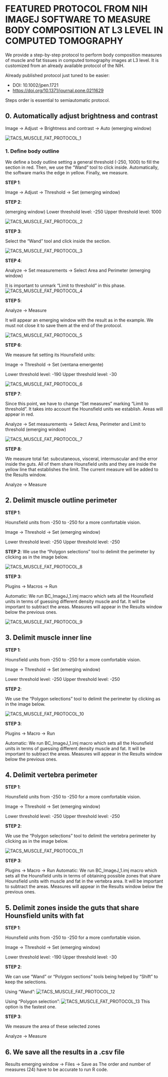 # FEATURED PROTOCOL FROM NIH IMAGEJ SOFTWARE TO MEASURE BODY COMPOSITION AT L3 LEVEL IN COMPUTED TOMOGRAPHY

We provide a step-by-step protocol to perform body composition measures of muscle and fat tissues in computed tomography images at L3 level. It is customized from an already available protocol of the NIH.

Already published protocol just tuned to be easier: 
+ DOI: 10.1002/jpen.1721
+ https://doi.org/10.1371/journal.pone.0211629

Steps order is essential to semiautomatic protocol.

## 0. Automatically adjust brightness and contrast

Image → Adjust → Brightness and contrast → Auto (emerging window)


![TACS_MUSCLE_FAT_PROTOCOL_1](https://user-images.githubusercontent.com/114569590/193233717-3c459257-e6b9-479a-bada-5b3cae823059.png)

### 1. Define body outline

We define a body outline setting a general threshold (-250, 1000) to fill the section in red. Then, we use the “Wand” tool to click inside. Automatically, the software marks the edge in yellow. Finally, we measure.

**STEP 1**:

Image → Adjust → Threshold → Set (emerging window)

**STEP 2**:

(emerging window)
Lower threshold level: -250
Upper threshold level: 1000

![TACS_MUSCLE_FAT_PROTOCOL_2](https://user-images.githubusercontent.com/114569590/193233914-98c56cd3-670d-473c-b27f-623e8c91ef41.png)


**STEP 3**:

Select the “Wand” tool and click inside the section.

![TACS_MUSCLE_FAT_PROTOCOL_3](https://user-images.githubusercontent.com/114569590/193234001-369ddaff-2ca1-4945-abb5-8b531eb28956.png)


**STEP 4**:

Analyze → Set measurements → Select Area and Perimeter (emerging window)

It is important to unmark “Limit to threshold” in this phase.
![TACS_MUSCLE_FAT_PROTOCOL_4](https://user-images.githubusercontent.com/114569590/193234111-1accdbe7-e021-4210-8ca1-13da47c2f0fc.png)


**STEP 5**: 

Analyze → Measure

It will appear an emerging window with the result as in the example. We must not close it to save them at the end of the protocol.

![TACS_MUSCLE_FAT_PROTOCOL_5](https://user-images.githubusercontent.com/114569590/193234194-adcac639-a5d1-42e5-92c9-e52e3a319331.png)


**STEP 6**:

We measure fat setting its Hounsfield units:

Image → Threshold → Set (ventana emergente)

Lower threshold level: -190
Upper threshold level: -30

![TACS_MUSCLE_FAT_PROTOCOL_6](https://user-images.githubusercontent.com/114569590/193234257-e5a47c6f-ac70-4233-8762-65051376530e.png)


**STEP 7**:

Since this point, we have to change “Set measures” marking “Limit to threshold”. It takes into account the Hounsfield units we establish. Areas will appear in red. 

Analyze → Set measurements → Select Area, Perimeter and Limit to threshold (emerging window)

![TACS_MUSCLE_FAT_PROTOCOL_7](https://user-images.githubusercontent.com/114569590/193234661-04d3fcfd-9024-4626-9427-ee06487d4c1b.png)


**STEP 8**:

We measure total fat: subcutaneous, visceral, intermuscular and the error inside the guts. All of them share Hounsfield units and they are inside the yellow line that establishes the limit. The current measure will be added to the Results window.

Analyze → Measure


## 2. Delimit muscle outline perimeter

**STEP 1**:

Hounsfield units from -250 to -250 for a more comfortable vision. 

Image → Threshold → Set (emerging window)

Lower threshold level: -250
Upper threshold level: -250


**STEP 2**:
We use the “Polygon selections” tool to delimit the perimeter by clicking as in the image below. 

![TACS_MUSCLE_FAT_PROTOCOL_8](https://user-images.githubusercontent.com/114569590/193234722-2354f57a-7438-4c0f-9dba-227e9a286b88.png)


**STEP 3**:

Plugins → Macros → Run 

Automatic:  We run BC_ImageJ_1.imj macro which  sets all the Hounsfield units in terms of guessing different density muscle and fat. It will be important to subtract the areas. Measures will appear in the Results window below the previous ones. 

![TACS_MUSCLE_FAT_PROTOCOL_9](https://user-images.githubusercontent.com/114569590/193234802-12a6270f-06ef-40a1-bf44-7dbd0d16282f.png)


## 3. Delimit muscle inner line

**STEP 1**:

Hounsfield units from -250 to -250 for a more comfortable vision. 

Image → Threshold → Set (emerging window)

Lower threshold level: -250
Upper threshold level: -250


**STEP 2**:

We use the “Polygon selections” tool to delimit the perimeter by clicking as in the image below.

![TACS_MUSCLE_FAT_PROTOCOL_10](https://user-images.githubusercontent.com/114569590/193234891-6aa819fd-ce07-422e-ad17-50c74341dc36.png)

**STEP 3**:

Plugins → Macro → Run 

Automatic:  We run BC_ImageJ_1.imj macro which sets all the Hounsfield units in terms of guessing different density muscle and fat. It will be important to subtract the areas. Measures will appear in the Results window below the previous ones. 

## 4. Delimit vertebra perimeter

**STEP 1**:

Hounsfield units from -250 to -250 for a more comfortable vision. 

Image → Threshold → Set (emerging window)

Lower threshold level: -250
Upper threshold level: -250


**STEP 2**:

We use the “Polygon selections” tool to delimit the vertebra perimeter by clicking as in the image below. 

![TACS_MUSCLE_FAT_PROTOCOL_11](https://user-images.githubusercontent.com/114569590/193234995-c3b78834-2daf-458c-b78b-2d131bd6306e.png)


**STEP 3**:

Plugins → Macro → Run 
Automatic:  We run BC_ImageJ_1.imj macro which  sets all the Hounsfield units in terms of obtaining possible zones that share Hounsfield units with muscle and fat in the vertebra area. It will be important to subtract the areas. Measures will appear in the Results window below the previous ones. 

## 5. Delimit zones inside the guts that share Hounsfield units with fat

**STEP 1**:

Hounsfield units from -250 to -250 for a more comfortable vision. 

Image → Threshold → Set (emerging window)

Lower threshold level: -190
Upper threshold level: -30

**STEP 2**:

We can use “Wand” or “Polygon sections” tools being helped by “Shift” to keep the selections.

Using “Wand”:
![TACS_MUSCLE_FAT_PROTOCOL_12](https://user-images.githubusercontent.com/114569590/193235097-bb8e1b1e-7304-4eee-8b52-51325a6959af.png)

Using “Polygon selection”:
![TACS_MUSCLE_FAT_PROTOCOL_13](https://user-images.githubusercontent.com/114569590/193235131-d5ff6d0e-3cbf-4b42-b5d2-c87059995155.png)
This option is the fastest one.

**STEP 3**:

We measure the area of these selected zones

Analyze → Measure

## 6. We save all the results in a .csv file

Results emerging window → Files → Save as
The order and number of measures (24) have to be accurate to run R code.


